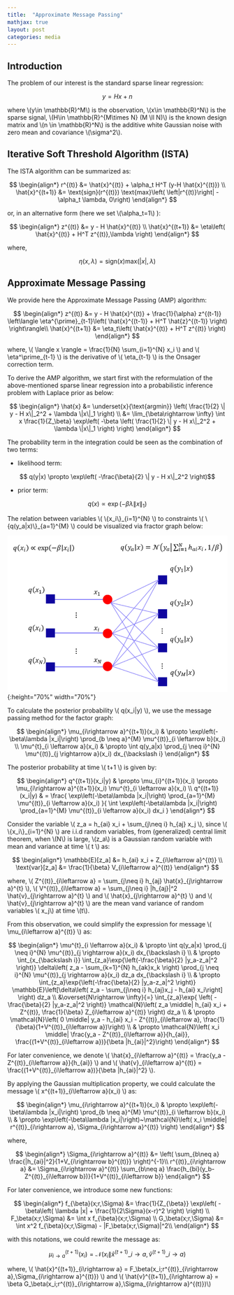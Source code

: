 ```yaml
---
title:  "Approximate Message Passing"
mathjax: true
layout: post
categories: media
---
```


## Introduction

The problem of our interest is the standard sparse linear regression:

$$ y = H x +n $$

where \\(y\in \mathbb{R}^M\\) is the observation, \\(x\in \mathbb{R}^N\\) is the sparse signal, \\(H\in \mathbb{R}^{M\times N} (M \ll N)\\) is the known design matrix and \\(n \in \mathbb{R}^N\\) is the additive white Gaussian noise with zero mean and covariance \\(\sigma^2\\).

## Iterative Soft Threshold Algorithm (ISTA)

The ISTA algorithm can be summarized as:

$$
\begin{align*}
r^{(t)} &= \hat{x}^{(t)} + \alpha_t H^T (y-H \hat{x}^{(t)}) \\
\hat{x}^{(t+1)} &= \text{sign}(r^{(t)}) \text{max}\left( \left|r^{(t)}\right| -\alpha_t \lambda, 0\right)
\end{align*}
$$

or, in an alternative form (here we set \\(\alpha_t=1\\) ):

$$
\begin{align*}
z^{(t)} &= y - H \hat{x}^{(t)} \\
\hat{x}^{(t+1)} &= \eta\left( \hat{x}^{(t)} + H^T z^{(t)},\lambda \right)
\end{align*}
$$



where, 

$$ \eta\left(x,\lambda\right) = \text{sign}(x) \text{max}\left(\left|x\right|, \lambda\right) $$

## Approximate Message Passing

We provide here the Approximate Message Passing (AMP) algorithm:

$$
\begin{align*}
z^{(t)} &= y - H \hat{x}^{(t)} + \frac{1}{\alpha} z^{(t-1)} \left\langle \eta^{\prime}_{t-1}\left( \hat{x}^{(t-1)} + H^T \hat{z}^{(t-1)} \right) \right\rangle\\
\hat{x}^{(t+1)} &= \eta_t\left( \hat{x}^{(t)} + H^T z^{(t)} \right)
\end{align*}
$$

where, \\( \langle x \rangle = \frac{1}{N} \sum_{i=1}^{N} x_i \\) and \\( \eta^\prime_{t-1} \\) is the derivative of \\( \eta_{t-1} \\) is the Onsager correction term.

To derive the AMP algorithm, we start first with the reformulation of the above-mentioned sparse linear regression into a probabilistic inference problem with Laplace prior as below:

$$
\begin{align*}
\hat{x} &= \underset{x}{\text{argmin}} \left( \frac{1}{2} \| y - H x\|_2^2 + \lambda \|x\|_1 \right) \\
        &= \lim_{\beta\rightarrow \infty} \int x \frac{1}{Z_\beta} \exp\left( -\beta \left( \frac{1}{2} \| y - H x\|_2^2 + \lambda \|x\|_1 \right) \right)
\end{align*}
$$

The probability term in the integration could be seen as the combination of two terms:

- likelihood term:

$$ q(y|x)  \propto \exp\left( -\frac{\beta}{2} \| y - H x\|_2^2  \right)$$

- prior term:

$$ q(x) \propto \exp\left( -\beta \lambda \|x\|_1  \right)$$

The relation between variables \\( \\{x_i\\}\_{i=1}^{N} \\) to constraints \\( \\{q(y_a\|x)\\}\_{a=1}^{M} \\) could be visualized via fractor graph below:

![factor graph](/images/factor_graph.PNG){:height="70%" width="70%"}

To calculate the posterior probability \\( q(x_i\|y) \\), we use the message passing method for the factor graph:

$$
\begin{align*}
\mu_{i\rightarrow a}^{(t+1)}(x_i) & \propto \exp\left(-\beta\lambda |x_i|\right) \prod_{b \neq a}^{M} \mu^{(t)}_{i \leftarrow b}(x_i) \\
\mu^{t}_{i \leftarrow a}(x_i) & \propto \int q(y_a|x) \prod_{j \neq i}^{N} \mu^{(t)}_{j \rightarrow a}(x_i) dx_{\backslash i}
\end{align*}
$$

The posterior probability at time \\( t+1 \\) is given by:

$$
\begin{align*}
q^{(t+1)}(x_i|y) & \propto \mu_{i}^{(t+1)}(x_i) \propto \mu_{i\rightarrow a}^{(t+1)}(x_i) \mu^{t}_{i \leftarrow a}(x_i) \\
q^{(t+1)}(x_i|y) & = \frac{ \exp\left(-\beta\lambda |x_i|\right) \prod_{a=1}^{M} \mu^{(t)}_{i \leftarrow a}(x_i) }{ \int \exp\left(-\beta\lambda |x_i|\right) \prod_{a=1}^{M} \mu^{(t)}_{i \leftarrow a}(x_i) dx_i }
\end{align*}
$$

Consider the variable \\( z_a = h_{ai} x_i + \sum_{j\neq i} h_{aj} x_j \\), since \\( \\{x_i\\}\_{i=1}^{N} \\) are i.i.d random variables, from (generalized) central limit theorem, when \\(N\\) is large, \\(z_a\\) is a Gaussian random variable with mean and variance at time \\( t \\) as:

$$
\begin{align*}
\mathbb{E}[z_a] &= h_{ai} x_i + Z_{i\leftarrow a}^{(t)} \\
\text{var}[z_a] &= \frac{1}{\beta} V_{i\leftarrow a}^{(t)}
\end{align*}
$$

where, \\( Z^{(t)}\_{i\leftarrow a} = \sum_{j\neq i} h_{aj} \hat{x}\_{j\rightarrow a}^{t} \\), \\( V^{(t)}\_{i\leftarrow a} = \sum_{j\neq i} \|h_{aj}\|^2 \hat{v}\_{j\rightarrow a}^{t} \\) and \\( \hat{x}\_{j\rightarrow a}^{t} \\) and \\( \hat{v}\_{j\rightarrow a}^{t} \\) are the mean vand variance of random variables \\( x_j\\) at time \\(t\\).

From this observation, we could simplify the expression for message \\( \mu_{i\leftarrow a}^{(t)} \\) as:

$$
\begin{align*}
\mu^{t}_{i \leftarrow a}(x_i) 
& \propto \int q(y_a|x) \prod_{j \neq i}^{N} \mu^{(t)}_{j \rightarrow a}(x_i) dx_{\backslash i} \\
& \propto \int_{x_{\backslash i}} \int_{z_a}\exp{\left(-\frac{\beta}{2} |y_a-z_a|^2 \right)} \delta\left( z_a - \sum_{k=1}^{N} h_{ak}x_k \right) \prod_{j \neq i}^{N} \mu^{(t)}_{j \rightarrow a}(x_i) dz_a dx_{\backslash i} \\
& \propto \int_{z_a}\exp{\left(-\frac{\beta}{2} |y_a-z_a|^2 \right)} \mathbb{E}\left[\delta\left( z_a - \sum_{j\neq i} h_{aj}x_j - h_{ai} x_i\right] \right) dz_a \\
&\overset{N\rightarrow \infty}{=} \int_{z_a}\exp{ \left( -\frac{\beta}{2} |y_a-z_a|^2 \right)} \mathcal{N}\left( z_a \middle| h_{ai} x_i + Z^{(t)}, \frac{1}{\beta} Z_{i\leftarrow a}^{(t)} \right) dz_a \\
& \propto \mathcal{N}\left( 0 \middle| y_a - h_{ai} x_i - Z^{(t)}_{i\leftarrow a}, \frac{1}{\beta}(1+V^{(t)}_{i\leftarrow a})\right) \\
& \propto \mathcal{N}\left( x_i \middle| \frac{y_a - Z^{(t)}_{i\leftarrow a}}{h_{ai}}, \frac{(1+V^{(t)}_{i\leftarrow a})}{\beta |h_{ai}|^2}\right)
\end{align*}
$$

For later convenience, we denote \\( \hat{x}\_{i\leftarrow a}^{(t)} = \frac{y_a - Z^{(t)}\_{i\leftarrow a}}{h_{ai}} \\) and \\( \hat{v}\_{i\leftarrow a}^{(t)} = \frac{(1+V^{(t)}\_{i\leftarrow a})}{\beta \|h_{ai}\|^2} \\).

By applying the Gaussian multiplication property, we could calculate the message \\( x^{(t+1)}\_{i\leftarrow a}(x_i) \\) as:

$$
\begin{align*}
\mu_{i\rightarrow a}^{(t+1)}(x_i) 
& \propto \exp\left(-\beta\lambda |x_i|\right) \prod_{b \neq a}^{M} \mu^{(t)}_{i \leftarrow b}(x_i) \\
& \propto \exp\left(-\beta\lambda |x_i|\right)~\mathcal{N}\left( x_i \middle| r^{(t)}_{i\rightarrow a}, \Sigma_{i\rightarrow a}^{(t)} \right)
\end{align*}
$$

where, 

$$
\begin{align*}
\Sigma_{i\rightarrow a}^{(t)} &= \left( \sum_{b\neq a} \frac{|h_{ai}|^2}{1+V_{i\rightarrow b}^{(t)}} \right)^{-1}\\
r^{(t)}_{i\rightarrow a} &= \Sigma_{i\rightarrow a}^{(t)} \sum_{b\neq a} \frac{h_{bi}(y_b-Z^{(t)}_{i\leftarrow b})}{1+V^{(t)}_{i\leftarrow b}}
\end{align*}
$$

For later convenience, we introduce some new functions:

$$
\begin{align*}
f_{\beta}(x;r,\Sigma) &= \frac{1}{Z_{\beta}} \exp\left( -\beta\left( \lambda |x| + \frac{1}{2\Sigma}(x-r)^2 \right) \right) \\
F_\beta(x;r,\Sigma) &= \int x f_{\beta}(x;r,\Sigma) \\ 
G_\beta(x;r,\Sigma) &= \int x^2 f_{\beta}(x;r,\Sigma) - |F_\beta(x;r,\Sigma)|^2\\
\end{align*}
$$

with this notations, we could rewrite the message as: 

$$ \mu_{i\rightarrow a}^{(t+1)}(x_i) =\mathcal{N}\left( x_i\middle\| \hat{x}^{(t+1)}\_{i\rightarrow a}, \hat{v}^{(t+1)}\_{i\rightarrow a} \right) $$

where, \\( \hat{x}^{(t+1)}\_{i\rightarrow a} = F_\beta(x_i;r^{(t)}\_{i\rightarrow a},\Sigma_{i\rightarrow a}^{(t)}) \\) and \\( \hat{v}^{(t+1)}\_{i\rightarrow a} = \beta G_\beta(x_i;r^{(t)}\_{i\rightarrow a},\Sigma_{i\rightarrow a}^{(t)})\\)

